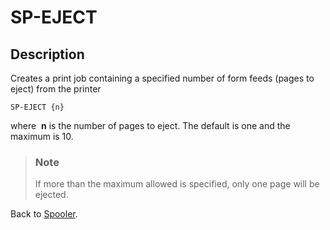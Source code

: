 # SP-EJECT

<PageHeader />  

## Description

Creates a print job containing a specified number of form feeds (pages to eject) from the printer

```
SP-EJECT {n}
```

where  **n** is the number of pages to eject. The default is one and the maximum is 10.

> ### Note
>
> If more than the maximum allowed is specified, only one page will be ejected.

Back to [Spooler](./../jbase-spooler).

<PageFooter />
